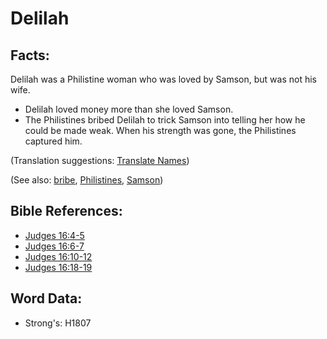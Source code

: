 # Delilah #

## Facts: ##

Delilah was a Philistine woman who was loved by Samson, but was not his wife.

* Delilah loved money more than she loved Samson.
* The Philistines bribed Delilah to trick Samson into telling her how he could be made weak. When his strength was gone, the Philistines captured him.

(Translation suggestions: [Translate Names](rc://en/ta/man/translate/translate-names))

(See also: [bribe](../other/bribe.md), [Philistines](../names/philistines.md), [Samson](../names/samson.md))

## Bible References: ##

* [Judges 16:4-5](rc://en/tn/help/jdg/16/04)
* [Judges 16:6-7](rc://en/tn/help/jdg/16/06)
* [Judges 16:10-12](rc://en/tn/help/jdg/16/10)
* [Judges 16:18-19](rc://en/tn/help/jdg/16/18)

## Word Data: ##

* Strong's: H1807
